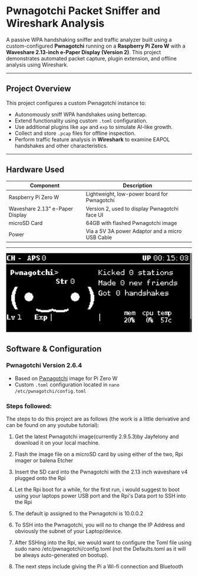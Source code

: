 # Pwnagotchi Packet Sniffer and Wireshark Analysis

A passive WPA handshaking sniffer and traffic analyzer built using a custom-configured **Pwnagotchi** running on a **Raspberry Pi Zero W** with a **Waveshare 2.13-inch e-Paper Display (Version 2)**. This project demonstrates automated packet capture, plugin extension, and offline analysis using Wireshark.

---

## Project Overview

This project configures a custom Pwnagotchi instance to:

- Autonomously sniff WPA handshakes using bettercap.
- Extend functionality using custom `.toml` configuration.
- Use additional plugins like `age` and `exp` to simulate AI-like growth.
- Collect and store `.pcap` files for offline inspection.
- Perform traffic feature analysis in **Wireshark** to examine EAPOL handshakes and other characteristics.

---

## Hardware Used

|           Component              |                   Description                   |
|----------------------------------|-------------------------------------------------|
| Raspberry Pi Zero W              |  Lightweight, low-power board for Pwnagotchi    |
| Waveshare 2.13" e-Paper Display  |  Version 2, used to display Pwnagotchi face UI  |
| microSD Card                     |  64GB with flashed Pwnagotchi image             |
| Power                            | Via a 5V 3A power Adaptor and a micro USB Cable |

---

![The final Device](pwnagotchi.png)

## Software & Configuration

### Pwnagotchi Version 2.6.4

- Based on [Pwnagotchi](https://pwnagotchi.ai/) image for Pi Zero W
- Custom `.toml` configuration located in `nano /etc/pwnagotchi/config.toml`


### Steps followed:

The steps to do this project are as follows
(the work is a little derivative and can be found on any youtube tutorial):

1. Get the latest Pwnagotchi image(currently 2.9.5.3)by Jayfelony and 
download it on your local machine.

2. Flash the image file on a microSD card by using either of the two,
Rpi imager or balena Etcher

3. Insert the SD card into the Pwnagotchi with the 2.13 inch waveshare v4 plugged 
onto the Rpi

4. Let the Rpi boot for a while, for the first run, i would suggest to boot 
using your laptops power USB port and the Rpi's Data port to SSH into the Rpi

5. The default ip assigned to the Pwnagotchi is 10.0.0.2

6. To SSH into the Pwnagotchi, you will no to change the IP Address and obviously
the subnet of your Laptop/device.

7. After SSHing into the Rpi, we would want to configure the Toml file using
sudo nano /etc/pwnagotchi/config.toml
(not the Defaults.toml as it will be always auto-generated on bootup).

8. The next steps include giving the Pi a Wi-fi connection and Bluetooth 
